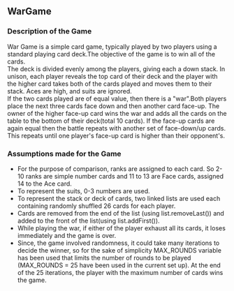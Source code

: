## WarGame

### Description of the Game

War Game is a simple card game, typically played by two players using a standard playing card deck.The objective of the game is to win all of the cards.
</br>
The deck is divided evenly among the players, giving each a down stack. In unison, each player reveals the top card of their deck and the player with the higher card takes both of the cards played and moves them to their stack. Aces are high, and suits are ignored.
</br>
If the two cards played are of equal value, then there is a "war".Both players place the next three cards face down and then another card face-up. The owner of the higher face-up card wins the war and adds all the cards on the table to the bottom of their deck(total 10 cards). If the face-up cards are again equal then the battle repeats with another set of face-down/up cards. This repeats until one player's face-up card is higher than their opponent's.

### Assumptions made for the Game

* For the purpose of comparison, ranks are assigned to each card. So 2- 10 ranks are simple number cards and 11 to 13 are Face cards, assigned 14 to the Ace card.
* To represent the suits, 0-3 numbers are used.
* To represent the stack or deck of cards, two linked lists are used each containing randomly shuffled 26 cards for each player.
* Cards are removed from the end of the list (using list.removeLast()) and added to the front of the list(using list.addFirst()).
* While playing the war, if either of the player exhaust all its cards, it loses immediately and the game is over.
* Since, the game involved randomness, it could take many iterations to decide the winner, so for the sake of simplicity MAX_ROUNDS variable has been used that limits the number of rounds to be played (MAX_ROUNDS = 25 have been used in the current set up). At the end of the 25 iterations, the player with the maximum number of cards wins the game.


